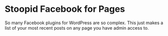 Stoopid Facebook for Pages
================

So many Facebook plugins for WordPress are so complex. This just makes a list of your most recent posts on any page you have admin access to.
